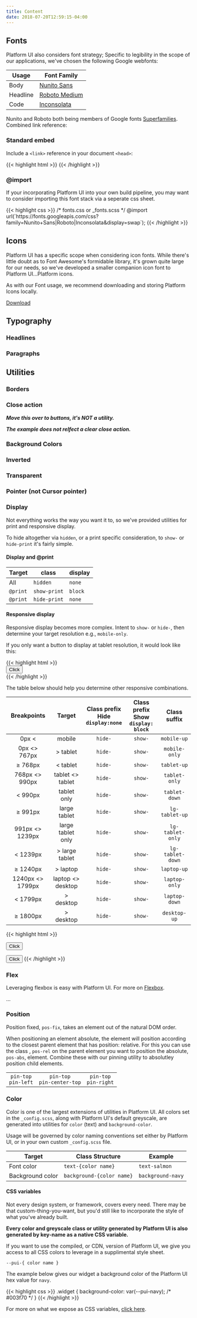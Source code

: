 ```yaml
---
title: Content
date: 2018-07-20T12:59:15-04:00
---
```

## Fonts

Platform UI also considers font strategy; Specific to legibility in the scope of our applications, we've chosen the following Google webfonts:

| Usage | Font Family |
|----------|-------------------------------------------------------------|
| Body     | [Nunito Sans](https://fonts.google.com/specimen/Nunito+Sans)|
| Headline | [Roboto Medium](https://fonts.google.com/specimen/Roboto)|
| Code     | [Inconsolata](https://fonts.google.com/specimen/Inconsolata) |


Nunito and Roboto both being members of Google fonts [Superfamilies](https://fonts.google.com/featured/Superfamilies). Combined link reference:

### Standard embed

Include a `<link>` reference in your document `<head>`:

<div class="mb-4">
{{< highlight html >}}
<link href="https://fonts.googleapis.com/css?family=Nunito+Sans|Roboto|Inconsolata&display=swap" rel="stylesheet">
{{< /highlight >}}
</div>

### @import

If your incorporating Platform UI into your own build pipeline, you may want to consider importing this font stack via a seperate css sheet.

<div class="mb-4">
{{< highlight css >}}
/* fonts.css or _fonts.scss */
@import url(`https://fonts.googleapis.com/css?family=Nunito+Sans|Roboto|Inconsolata&display=swap`);
{{< /highlight >}}
</div>

## Icons

Platform UI has a specific scope when considering icon fonts. While there's little doubt as to Font Awesome's formidable library, it's grown quite large for our needs, so we've developed a smaller companion icon font to Platform UI...Platform icons.


As with our Font usage, we recommend downloading and storing Platform Icons locally.

[Download]()

## Typography

### Headlines

### Paragraphs

## Utilities

### Borders
### Close action

_**Move this over to buttons, it's NOT a utility.**_

_**The example does not relfect a clear close action.**_

### Background Colors
### Inverted
### Transparent
### Pointer (not Cursor pointer)
### Display

Not everything works the way you want it to, so we've provided utilities for print and responsive display.

To hide altogether via `hidden`, or a print specific consideration, to `show-` or `hide-print` it's fairly simple.

#### Display and @print

| Target    | class        | display |
|-----------|--------------|---------|
| All       | `hidden`     | `none`  |
| `@print`  | `show-print` | `block` |
| `@print`  | `hide-print` | `none`  |

#### Responsive display 

Responsive display becomes more complex. Intent to `show-` or `hide-`, then determine your target resolution e.g., `mobile-only`. 

If you only want a button to display at tablet resolution, it would look like this:

<div class="mb-4">
{{< highlight html >}}
<div class="block-container">
  <button class="button hide-tablet-only show-laptop-up">Click</button>
</div>
{{< /highlight >}}
</div>

The table below should help you determine other responsive combinations.

| Breakpoints            | Target                 | Class prefix<br>Hide<br>`display:none` | Class prefix<br>Show<br>`display: block`            | Class suffix     |
|:----------------------:|:----------------------:|:--------------------:|:---------------:|:----------------:| 
| 0px &lt;         	     | mobile                 | `hide-`              | `show-`         | `mobile-up`      |
| 0px &lt;&gt; 767px     | &gt; tablet            | `hide-`              | `show-`         | `mobile-only`    |
| &ge; 768px             | &lt; tablet            | `hide-`              | `show-`         | `tablet-up`      |
| 768px &lt;&gt; 990px   | tablet &lt;&gt; tablet | `hide-`              | `show-`         | `tablet-only`    |
| &lt; 990px             | tablet only            | `hide-`              | `show-`         | `tablet-down`    |
| &ge; 991px             | large tablet           | `hide-`              | `show-`         | `lg-tablet-up`   |
| 991px &lt;&gt; 1239px  | large tablet only      | `hide-`              | `show-`         | `lg-tablet-only` |
| &lt; 1239px            | &gt; large tablet      | `hide-`              | `show-`         | `lg-tablet-down` |
| &ge; 1240px            | &gt; laptop            | `hide-`              | `show-`         | `laptop-up`      |
| 1240px &lt;&gt; 1799px | laptop &lt;&gt; desktop| `hide-`              | `show-`         | `laptop-only`    |
| &lt; 1799px            | &gt; desktop           | `hide-`              | `show-`         | `laptop-down`    |
| &ge; 1800px            | &gt; desktop           | `hide-`              | `show-`         | `desktop-up`     |


<div class="mb-4">
{{< highlight html >}}
<!-- 
The button will be hidden at laptop resolution and greater, 
It will be displayed lg-laptop and lower
-->

<button class="hide-laptop-up">Click</button>

<!-- 
The button will be show only on mobile resolution.
-->

<button class="show-mobile-only">Click</button>
{{< /highlight >}}
</div>

### Flex

Leveraging flexbox is easy with Platform UI. For more on [Flexbox](https://css-tricks.com/snippets/css/a-guide-to-flexbox/).

...

### Position

Position fixed, `pos-fix`, takes an element out of the natural DOM order.

When positioning an element absolute, the element will position according to the closest parent element that has position: relative. For this you can use the class , `pos-rel` on the parent element you want to position the absolute, `pos-abs`, element. Combine these with our pinning utility to absolutley position child elements.

||||
|:---:|:---:|:---:|
|`pin-top` <br>`pin-left` | `pin-top`<br>`pin-center-top` | `pin-top`<br>`pin-right` |




### Color

Color is one of the largest extensions of utilities in Platform UI. All colors set in the `_config.scss`, along with Platform UI's default greyscale, are generated into utilities for `color` (text) and `background-color`. 

Usage will be governed by color naming conventions set either by Platform UI, or in your own custom `_config.scss` file.


| Target | Class Structure | Example |
|-------|-----------|---------|
| Font color | `text-{color name}` | `text-salmon`|
| Background color | `background-{color name}` | `background-navy`|


#### CSS variables

Not every design system, or framework, covers every need. There may be that custom-thing-you-want, but you'd still like to incorporate the style of what you've already built.

**Every color and greyscale class or utility generated by Platform UI is also generated by key-name as a native CSS variable.**

If you want to use the compiled, or CDN, version of Platform UI, we give you access to all CSS colors to leverage in a supplimental style sheet.

`--pui-{ color name }`

The example below gives our widget a background color of the Platform UI hex value for `navy`. 

<div class="mb-4">
{{< highlight css >}}
.widget {
  background-color: var(--pui-navy); /* #003f70 */
}
{{< /highlight >}}
</div>

For more on what we expose as CSS variables, [click here]().